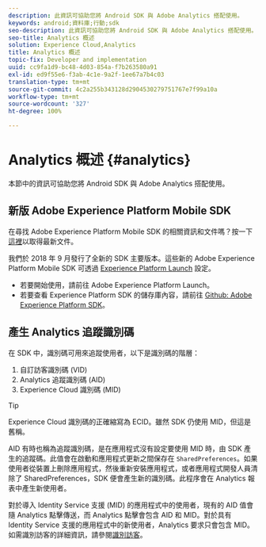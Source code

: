 ```yaml
---
description: 此資訊可協助您將 Android SDK 與 Adobe Analytics 搭配使用。
keywords: android;資料庫;行動;sdk
seo-description: 此資訊可協助您將 Android SDK 與 Adobe Analytics 搭配使用。
seo-title: Analytics 概述
solution: Experience Cloud,Analytics
title: Analytics 概述
topic-fix: Developer and implementation
uuid: cc9fa1d9-bc48-4d03-854a-f7b263580a91
exl-id: ed9f55e6-f3ab-4c1e-9a2f-1ee67a7b4c03
translation-type: tm+mt
source-git-commit: 4c2a255b343128d2904530279751767e7f99a10a
workflow-type: tm+mt
source-wordcount: '327'
ht-degree: 100%

---
```


# Analytics 概述 {#analytics}

本節中的資訊可協助您將 Android SDK 與 Adobe Analytics 搭配使用。

## 新版 Adobe Experience Platform Mobile SDK

在尋找 Adobe Experience Platform Mobile SDK 的相關資訊和文件嗎？按一下[這裡](https://aep-sdks.gitbook.io/docs/)以取得最新文件。

我們於 2018 年 9 月發行了全新的 SDK 主要版本。這些新的 Adobe Experience Platform Mobile SDK 可透過 [Experience Platform Launch](https://www.adobe.com/tw/experience-platform/launch.html) 設定。

* 若要開始使用，請前往 Adobe Experience Platform Launch。
* 若要查看 Experience Platform SDK 的儲存庫內容，請前往 [Github: Adobe Experience Platform SDK](https://github.com/Adobe-Marketing-Cloud/acp-sdks)。

## 產生 Analytics 追蹤識別碼

在 SDK 中，識別碼可用來追蹤使用者，以下是識別碼的階層：

1. 自訂訪客識別碼 (VID)
1. Analytics 追蹤識別碼 (AID)
1. Experience Cloud 識別碼 (MID)

>[!TIP]
>
>Experience Cloud 識別碼的正確縮寫為 ECID。雖然 SDK 仍使用 MID，但這是舊稱。

AID 有時也稱為追蹤識別碼，是在應用程式沒有設定要使用 MID 時，由 SDK 產生的追蹤碼。此值會在啟動和應用程式更新之間保存在 `SharedPreferences`。如果使用者從裝置上刪除應用程式，然後重新安裝應用程式，或者應用程式開發人員清除了 SharedPreferences，SDK 便會產生新的識別碼。此程序會在 Analytics 報表中產生新使用者。

對於導入 Identity Service 支援 (MID) 的應用程式中的使用者，現有的 AID 值會隨 Analytics 點擊傳送，而 Analytics 點擊會包含 AID 和 MID。對於具有 Identity Service 支援的應用程式中的新使用者，Analytics 要求只會包含 MID。如需識別訪客的詳細資訊，請參閱[識別訪客](https://docs.adobe.com/content/help/zh-Hant/analytics/export/analytics-data-feed/data-feed-contents/datafeeds-visid.html)。
